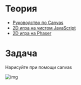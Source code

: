 # Теория

- [Руководство по Canvas](https://developer.mozilla.org/ru/docs/Web/API/Canvas_API/Tutorial)
- [2D игра на чистом JavaScript](https://developer.mozilla.org/ru/docs/Games/Tutorials/2D_Breakout_game_pure_JavaScript)
- [2D игра на Phaser](https://developer.mozilla.org/ru/docs/Games/Tutorials/2D_breakout_game_Phaser)



# Задача

Нарисуйте при помощи canvas

![img](./img/canvas.png)
